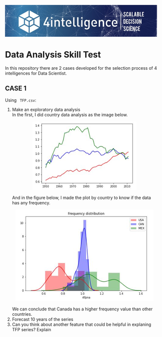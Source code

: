<img src="0.jfif">

# Data Analysis Skill Test
<p align="justify">In this repository there are 2 cases developed for the selection process of 4 intelligences for Data Scientist.</p>

## CASE 1
Using ` TFP.csv`:
<ol>
<li>Make an exploratory data analysis</li>
<dt>In the first, I did country data analysis as the image below.</dt>
<p align="center"><img src="Capturar1.JPG"></p>

<dt>And in the figure below, I made the plot by country to know if the data has any frequency.</dt>
<p align="center"><img src="Capturar2.JPG"></p>

<dt>We can conclude that Canada has a higher frequency value than other countries.</dt>

<li>Forecast 10 years of the series</li>
<li>Can you think about another feature that could be helpful in explaning TFP series? Explain</li>
</ol>